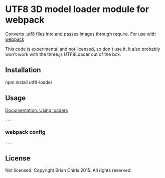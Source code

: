 # UTF8 3D model loader module for webpack

Converts .utf8 files into and passes images through require. For use with [webpack](http://webpack.github.io/docs/)

This code is experimental and not licensed, so don't use it. It also probably won't work with the three.js UTF8Loader out of the box.

## Installation

npm install utf8-loader

## Usage

[Documentation: Using loaders](http://webpack.github.io/docs/using-loaders.html)

``` javascript
...
```

### webpack config

``` javascript
...
```

## License
Not licensed. Copyright Brian Chirls 2015. All rights reserved.
